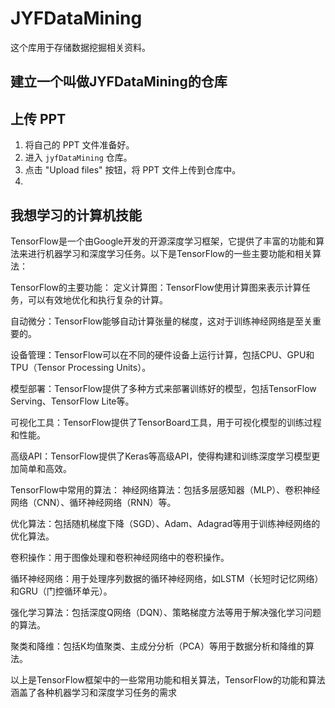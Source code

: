 # JYFDataMining

这个库用于存储数据挖掘相关资料。

## 建立一个叫做JYFDataMining的仓库



## 上传 PPT

1. 将自己的 PPT 文件准备好。
2. 进入 `jyfDataMining` 仓库。
3. 点击 "Upload files" 按钮，将 PPT 文件上传到仓库中。
4. 

## 我想学习的计算机技能

TensorFlow是一个由Google开发的开源深度学习框架，它提供了丰富的功能和算法来进行机器学习和深度学习任务。以下是TensorFlow的一些主要功能和相关算法：

TensorFlow的主要功能：
定义计算图：TensorFlow使用计算图来表示计算任务，可以有效地优化和执行复杂的计算。

自动微分：TensorFlow能够自动计算张量的梯度，这对于训练神经网络是至关重要的。

设备管理：TensorFlow可以在不同的硬件设备上运行计算，包括CPU、GPU和TPU（Tensor Processing Units）。

模型部署：TensorFlow提供了多种方式来部署训练好的模型，包括TensorFlow Serving、TensorFlow Lite等。

可视化工具：TensorFlow提供了TensorBoard工具，用于可视化模型的训练过程和性能。

高级API：TensorFlow提供了Keras等高级API，使得构建和训练深度学习模型更加简单和高效。

TensorFlow中常用的算法：
神经网络算法：包括多层感知器（MLP）、卷积神经网络（CNN）、循环神经网络（RNN）等。

优化算法：包括随机梯度下降（SGD）、Adam、Adagrad等用于训练神经网络的优化算法。

卷积操作：用于图像处理和卷积神经网络中的卷积操作。

循环神经网络：用于处理序列数据的循环神经网络，如LSTM（长短时记忆网络）和GRU（门控循环单元）。

强化学习算法：包括深度Q网络（DQN）、策略梯度方法等用于解决强化学习问题的算法。

聚类和降维：包括K均值聚类、主成分分析（PCA）等用于数据分析和降维的算法。

以上是TensorFlow框架中的一些常用功能和相关算法，TensorFlow的功能和算法涵盖了各种机器学习和深度学习任务的需求
